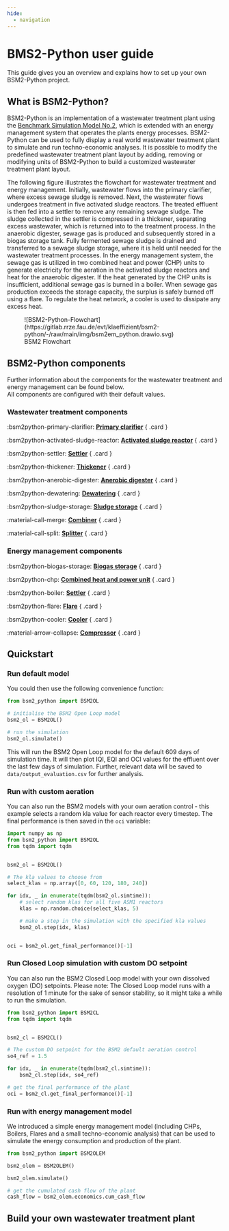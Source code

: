 ```yaml
---
hide:
  - navigation
---
```


# BMS2-Python user guide

This guide gives you an overview and explains how to set up your own BSM2-Python project.


## What is BSM2-Python?

BSM2-Python is an implementation of a wastewater treatment plant using the [Benchmark Simulation Model No.2],
which is extended with an energy management system that operates the plants energy processes. BSM2-Python can be used to
fully display a real world wastewater treatment plant to simulate and run techno-economic analyses. It is possible to
modify the predefined wastewater treatment plant layout by adding, removing or modifying units of BSM2-Python to build a
customized wastewater treatment plant layout.

The following figure illustrates the flowchart for wastewater treatment and energy management.
Initially, wastewater flows into the primary clarifier, where excess sewage sludge is removed. Next, the wastewater flows
undergoes treatment in five activated sludge reactors. The treated effluent is then fed into a settler to remove any
remaining sewage sludge.
The sludge collected in the settler is compressed in a thickener, separating excess wastewater, which is returned into to the
treatment process. In the anaerobic digester, sewage gas is produced and subsequently stored in a biogas storage tank.
Fully fermented sewage sludge is drained and transferred to a sewage sludge storage, where it is held until needed for
the wastewater treatment processes.
In the energy management system, the sewage gas is utilized in two combined heat and power (CHP) units to generate
electricity for the aeration in the activated sludge reactors and heat for the anaerobic digester. If the heat generated
by the CHP units is insufficient, additional sewage gas is burned in a boiler. When sewage gas production exceeds the
storage capacity, the surplus is safely burned off using a flare. To regulate the heat network, a cooler is used to
dissipate any excess heat.

<figure markdown="span">
  ![BSM2-Python-Flowchart](https://gitlab.rrze.fau.de/evt/klaeffizient/bsm2-python/-/raw/main/img/bsm2em_python.drawio.svg)
  <figcaption>BSM2 Flowchart</figcaption>
</figure>


## BSM2-Python components

Further information about the components for the wastewater treatment and energy management can be found below. <br>
All components are configured with their default values.

### Wastewater treatment components

<div class="grid" markdown>

:bsm2python-primary-clarifier: __[Primary clarifier](/user_guide/wwt_components/primary_clarifier)__
{ .card }

:bsm2python-activated-sludge-reactor: __[Activated sludge reactor](/user_guide/wwt_components/activated_sludge_reactor)__
{ .card }

:bsm2python-settler: __[Settler](/user_guide/wwt_components/settler)__
{ .card }

:bsm2python-thickener: __[Thickener](/user_guide/wwt_components/thickener)__
{ .card }

:bsm2python-anerobic-digester: __[Anerobic digester](/user_guide/wwt_components/anerobic_digester)__
{ .card }

:bsm2python-dewatering: __[Dewatering](/user_guide/wwt_components/dewatering)__
{ .card }

:bsm2python-sludge-storage: __[Sludge storage](/user_guide/wwt_components/sludge_storage)__
{ .card }

:material-call-merge: __[Combiner](/user_guide/wwt_components/combiner)__
{ .card }

:material-call-split: __[Splitter](/user_guide/wwt_components/splitter)__
{ .card }
</div>


### Energy management components

<div class="grid" markdown>

:bsm2python-biogas-storage: __[Biogas storage](/user_guide/em_components/biogas_storage)__
{ .card }

:bsm2python-chp: __[Combined heat and power unit](/user_guide/em_components/chp)__
{ .card }

:bsm2python-boiler: __[Settler](/user_guide/wwt_components/settler)__
{ .card }

:bsm2python-flare: __[Flare](/user_guide/em_components/flare)__
{ .card }

:bsm2python-cooler: __[Cooler](/user_guide/em_components/cooler)__
{ .card }

:material-arrow-collapse: __[Compressor](/user_guide/em_components/compressor)__
{ .card }
</div>


## Quickstart

### Run default model

You could then use the following convenience function:

```python
from bsm2_python import BSM2OL

# initialise the BSM2 Open Loop model
bsm2_ol = BSM2OL()

# run the simulation
bsm2_ol.simulate()
```

This will run the BSM2 Open Loop model for the default 609 days of simulation time.
It will then plot IQI, EQI and OCI values for the effluent over the last few days of simulation.
Further, relevant data will be saved to `data/output_evaluation.csv` for further analysis.

### Run with custom aeration

You can also run the BSM2 models with your own aeration control - this example selects
a random kla value for each reactor every timestep.
The final performance is then saved in the `oci` variable:

```python
import numpy as np
from bsm2_python import BSM2OL
from tqdm import tqdm


bsm2_ol = BSM2OL()

# The kla values to choose from
select_klas = np.array([0, 60, 120, 180, 240])

for idx, _ in enumerate(tqdm(bsm2_ol.simtime)):
    # select random klas for all five ASM1 reactors
    klas = np.random.choice(select_klas, 5)

    # make a step in the simulation with the specified kla values
    bsm2_ol.step(idx, klas)


oci = bsm2_ol.get_final_performance()[-1]
```

### Run Closed Loop simulation with custom DO setpoint
You can also run the BSM2 Closed Loop model with your own dissolved oxygen (DO) setpoints.
Please note: The Closed Loop model runs with a resolution of 1 minute for the sake of sensor stability,
so it might take a while to run the simulation.

```python
from bsm2_python import BSM2CL
from tqdm import tqdm


bsm2_cl = BSM2CL()

# The custom DO setpoint for the BSM2 default aeration control
so4_ref = 1.5

for idx, _ in enumerate(tqdm(bsm2_cl.simtime)):
    bsm2_cl.step(idx, so4_ref)

# get the final performance of the plant
oci = bsm2_cl.get_final_performance()[-1]
```

### Run with energy management model
We introduced a simple energy management model (including CHPs, Boilers, Flares and a small techno-economic analysis)
that can be used to simulate the energy consumption and production of the plant.

```python
from bsm2_python import BSM2OLEM

bsm2_olem = BSM2OLEM()

bsm2_olem.simulate()

# get the cumulated cash flow of the plant
cash_flow = bsm2_olem.economics.cum_cash_flow
```


## Build your own wastewater treatment plant


[Benchmark Simulation Model No.2]: https://iwaponline.com/ebooks/book-pdf/650794/wio9781780401171.pdf

